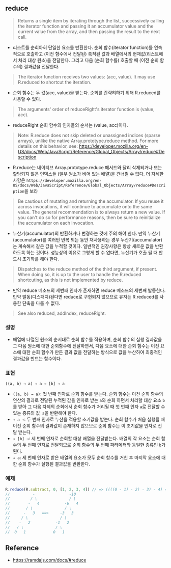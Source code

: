 ## reduce
> Returns a single item by iterating through the list, successively calling the iterator function and passing it an accumulator value and the current value from the array, and then passing the result to the next call.
- 리스트를 순회아혀 단일한 요소를 반환한다. 순회 함수(iterator function)를 연속적으로 호출하고 (이전 함수에서 전달된) 축적된 값과 배열에서의 현재값(리스트에서 처리 대상 원소)을 전달한다. 그리고 다음 (순회 함수를) 호출할 때 (이전 순회 함수의) 결과값을 전달한다.

> The iterator function receives two values: (acc, value). It may use R.reduced to shortcut the iteration.
- 순회 함수는 두 값(acc, value)을 받는다. 순회를 간략히하기 위해 R.reduced를 사용할 수 있다.

> The arguments' order of reduceRight's iterator function is (value, acc).
- reduceRight 순회 함수의 인자들의 순서는 (value, acc)이다.

> Note: R.reduce does not skip deleted or unassigned indices (sparse arrays), unlike the native Array.prototype.reduce method. For more details on this behavior, see: https://developer.mozilla.org/en-US/docs/Web/JavaScript/Reference/Global_Objects/Array/reduce#Description
- R.reduce는 네이티브 Array.prototype.reduce 메서드와 달리 삭제되거나 또는 할당되지 않은 인덱스들 (일부 원소가 비어 있는 배열)을 건너뛸 수 없다. 더 자세한 사항은 `https://developer.mozilla.org/en-US/docs/Web/JavaScript/Reference/Global_Objects/Array/reduce#Description`을 보라

> Be cautious of mutating and returning the accumulator. If you reuse it across invocations, it will continue to accumulate onto the same value. The general recommendation is to always return a new value. If you can't do so for performance reasons, then be sure to reinitialize the accumulator on each invocation.
- 누산기(accumulator)의 반환하거나 변경하는 것에 주의 해야 한다. 만약 누산기(accumulator)를 여러번 반복 되는 동안 재사용하는 경우 누산기(accumulator)는 계속해서 같은 값을 누적할 것이다. 일반적인 권장사항은 항상 새로운 값을 반환하도록 하는 것이다. 성능상의 이유로 그렇게 할 수 없다면, 누산기가 호출 될 때 반드시 초기화를 해야 한다.

> Dispatches to the reduce method of the third argument, if present. When doing so, it is up to the user to handle the R.reduced shortcuting, as this is not implemented by reduce.
- 만약 reduce 메소드의 세번째 인자가 존재하면 reduce 메소드의 세번째 발동한다. 만약 발동(디스패치)된다면 reduce로 구현되지 않으므로 유저는 R.reduced를 사용한 단축을 다룰 수 없다. 

> See also reduced, addIndex, reduceRight.

### 설명
- 배열에 나열된 원소의 순서대로 순회 함수를 적용하며, 순회 함수의 실행 결과값을 그 다음 원소에 대한 순회함수에 전달하면서, 다음 요소에 대한 순회 함수는 이전 요소에 대한 순회 함수가 만든 결과 값을 전달하는 방식으로 값을 누산하여 최종적인 결과값을 만드는 함수이다.

### 표현
```
((a, b) → a) → a → [b] → a
```
- `((a, b) → a)`: 첫 번째 인자로 순회 함수를 받는다. 순회 함수는 이전 순회 함수의 연산의 결과로 전달된 누적된 값을 인자로 받는 `a`와 순회 하면서 처리할 대상 요소 `b`를 받아 그 다음 차혜의 순회에서 순회 함수가 처리될 때 첫 번째 인자 `a`로 전달할 수 있는 종류의 값` a`을 반환해야 한다.
- `→ a →`: 두 번째 인자로 누산을 적용할 초기값을 받는다. 순회 함수가 처음 실행될 때 이전 순회 함수의 결과값이 존재하지 않으므로 순회 함수는 이 초기값을 인자로 전달 받는다.
- `→ [b] →`: 세 번째 인자로 순회할 대상 배열을 전달받는다. 배열의 각 요소는 순회 함수의 두 번째 인자로 전달되므로 순회 함수의 두 번째 파라메터와 동일한 종류인 `b`가 된다.
- `→ a`: 세 번째 인자로 받은 배열의 요소가 모두 순회 함수를 거친 후 마지막 요소에 대한 순회 함수가 실행된 결과값을 반환한다.

### 예제
```js
R.reduce(R.subtract, 0, [1, 2, 3, 4]) // => ((((0 - 1) - 2) - 3) - 4) = -10
//          -               -10
//         / \              / \
//        -   4           -6   4
//       / \              / \
//      -   3   ==>     -3   3
//     / \              / \
//    -   2           -1   2
//   / \              / \
//  0   1            0   1
```

## Reference
- https://ramdajs.com/docs/#reduce
